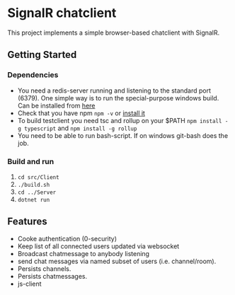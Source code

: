 # SignalR chatclient

This project implements a simple browser-based chatclient with SignalR.

## Getting Started

### Dependencies

* You need a redis-server running and listening to the standard port (6379). One simple way is to run the special-purpose windows build. Can be installed from [here](https://riptutorial.com/redis/example/29962/installing-and-running-redis-server-on-windows)
* Check that you have npm `npm -v` or [install it](https://docs.npmjs.com/downloading-and-installing-node-js-and-npm)
* To build testclient you need tsc and rollup on your $PATH `npm install -g typescript` and `npm install -g rollup`
* You need to be able to run bash-script. If on windows git-bash does the job.

### Build and run
1. `cd src/Client`
2. `./build.sh`
3. `cd ../Server`
4. `dotnet run`


## Features

- Cooke authentication (0-security)
- Keep list of all connected users updated via websocket
- Broadcast chatmessage to anybody listening
- send chat messages via named subset of users (i.e. channel/room). 
- Persists channels.
- Persists chatmessages.
- js-client


